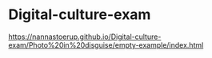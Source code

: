 # Digital-culture-exam

https://nannastoerup.github.io/Digital-culture-exam/Photo%20in%20disguise/empty-example/index.html
